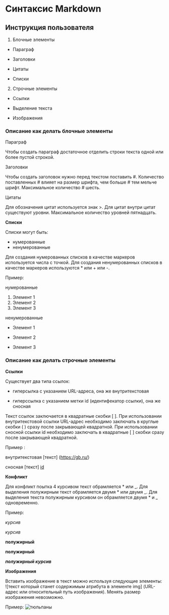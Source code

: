 # Синтаксис Markdown

## Инструкция пользователя

1. Блочные элементы
* Параграф

* Заголовки

* Цитаты

* Списки

2. Строчные элементы

* Ссылки

* Выделение текста

* Изображения

### Описание как делать блочные элементы

Параграф 

Чтобы создать параграф достаточное отделить строки текста одной или более пустой строкой. 

Заголовки

Чтобы создать заголовок нужно перед текстом поставить #. Количество поставленных # влияет на размер шрифта, чем больше # тем мельче шрифт. Максимальное количество # шесть.

Цитаты

Для обозначения цитат используется знак >. Для цитат внутри цитат существуют уровни. Максимальное количество уровней пятнадцать.

**Списки**

Списки могут быть:
* нумерованные
* ненумерованные

 Для создания нумерованных списков в качестве маркеров используется числа с точкой. Для создания ненумерованных списков в качестве маркеров используются * или + или -.

 Пример:
 
 нумерованные
 1. Элемент 1
 2. Элемент 2
 3. Элемент 3

 ненумерованные 
 * Элемент 1
 + Элемент 2
 - Элемент 3

### Описание как делать строчные элементы

**Ссылки**

Существует два типа ссылок: 

 + гиперсылка с указанием URL-адреса, она же внутритекстовая

 + гиперссылка с указанием метки id (идентифекатор ссылки), она же сносная
 
 Текст ссылок заключается в квадратные скобки [ ]. При использовании внутритекстовой ссылки URL-адрес необходимо заключать в круглые скобки ( ) сразу после закрывающей квадратной. При использовании сносной ссылки id необходимо заключать в квадратные [ ] скобки сразу после закрывающей квадратной.

 Пример :

 внутритекстовая [текст] (https://gb.ru/)

 сносная [текст] [id]

[id]: https://gb.ru/

**Конфликт**

 Для конфликт поытка 4 курсивом текст обрамляется * или _.  Для выделения полужирным текст обрамляется двумя * или двумя _. Для выделения текста полужирным курсивом он обрамляется двумя * и _ одновременно.

Пример:

*курсив*

_курсив_

**полужирный**

__полужирный__

**_полужирный курсив_**

**Изображения**

Вставить изображение в текст можно используя следующие элементы: ![текст который станет содержимым атрибута в элементе img] (URL-адрес или относительный путь изображения). Менять размер изображения невозможно. 

Пример:
![тюльпаны](Tulips.jpg)
